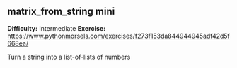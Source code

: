 ## matrix_from_string mini
**Difficulty:** Intermediate
**Exercise:** https://www.pythonmorsels.com/exercises/f273f153da844944945adf42d5f668ea/

Turn a string into a list-of-lists of numbers
    